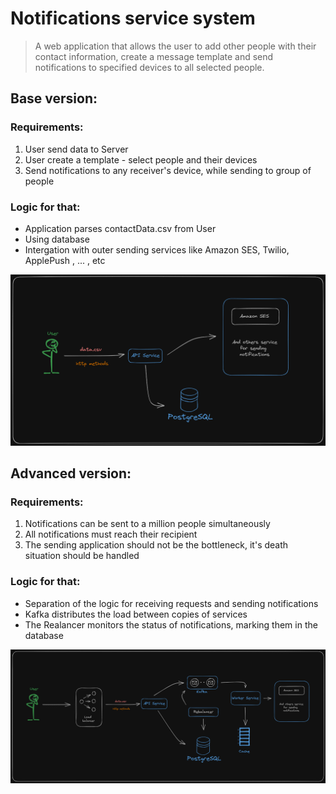 # Notifications service system

> A web application that allows the user to add other people with their contact information, create a message template and send notifications to specified devices to all selected people.

## Base version:

### Requirements:

1. User send data to Server
2. User create a template - select people and their devices
3. Send notifications to any receiver's device, while sending to group of people

### Logic for that:

+ Application parses contactData.csv from User
+ Using database
+ Intergation with outer sending services like Amazon SES, Twilio, ApplePush , ... , etc
  
![scheema1](./service_1.0.png)

## Advanced version:

### Requirements:

1. Notifications can be sent to a million people simultaneously
2. All notifications must reach their recipient
3. The sending application should not be the bottleneck, it's death situation should be handled

### Logic for that:

+ Separation of the logic for receiving requests and sending notifications
+ Kafka distributes the load between copies of services
+ The Realancer monitors the status of notifications, marking them in the database

![scheema2](./service_2.0.png)

